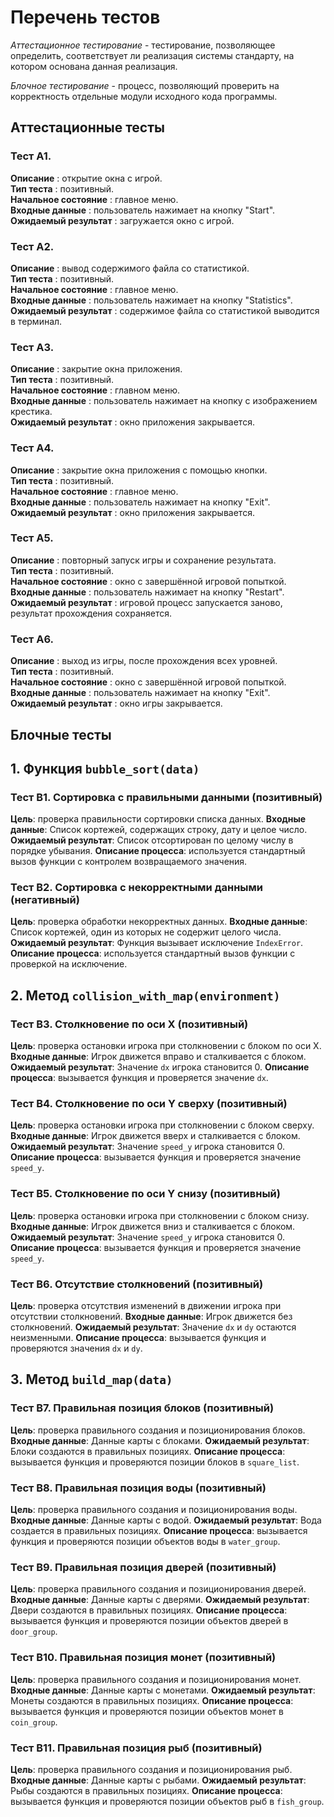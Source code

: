 # Перечень тестов

_Аттестационное тестирование_ - тестирование, позволяющее определить, соответствует ли реализация системы стандарту, на котором основана данная реализация.      

_Блочное тестирование_ - процесс, позволяющий проверить на корректность отдельные модули исходного кода программы.          

## Аттестационные тесты         

### Тест А1.
__Описание__ : открытие окна с игрой.     
__Тип теста__ : позитивный.     
__Начальное состояние__ : главное меню.      
__Входные данные__ : пользователь нажимает на кнопку "Start".      
__Ожидаемый результат__ : загружается окно с игрой.       

### Тест А2.
__Описание__ : вывод содержимого файла со статистикой.     
__Тип теста__ : позитивный.     
__Начальное состояние__ : главное меню.      
__Входные данные__ : пользователь нажимает на кнопку "Statistics".      
__Ожидаемый результат__ : содержимое файла со статистикой выводится в терминал.

### Тест А3.
__Описание__ : закрытие окна приложения.     
__Тип теста__ : позитивный.     
__Начальное состояние__ : главном меню.      
__Входные данные__ : пользователь нажимает на кнопку с изображением крестика.      
__Ожидаемый результат__ : окно приложения закрывается.

### Тест А4.
__Описание__ : закрытие окна приложения с помощью кнопки.     
__Тип теста__ : позитивный.     
__Начальное состояние__ : главное меню.      
__Входные данные__ : пользователь нажимает на кнопку "Exit".      
__Ожидаемый результат__ : окно приложения закрывается.          

### Тест А5.
__Описание__ : повторный запуск игры и сохранение результата.     
__Тип теста__ : позитивный.     
__Начальное состояние__ : окно с завершённой игровой попыткой.       
__Входные данные__ : пользователь нажимает на кнопку "Restart".      
__Ожидаемый результат__ : игровой процесс запускается заново, результат прохождения сохраняется.       

### Тест А6.
__Описание__ : выход из игры, после прохождения всех уровней.     
__Тип теста__ : позитивный.     
__Начальное состояние__ : окно с завершённой игровой попыткой.       
__Входные данные__ : пользователь нажимает на кнопку "Exit".      
__Ожидаемый результат__ : окно игры закрывается.       

## Блочные тесты         

## 1. Функция `bubble_sort(data)`

### Тест B1. Сортировка с правильными данными (позитивный)
__Цель__: проверка правильности сортировки списка данных.
__Входные данные__: Список кортежей, содержащих строку, дату и целое число.
__Ожидаемый результат__: Список отсортирован по целому числу в порядке убывания.
__Описание процесса__: используется стандартный вызов функции с контролем возвращаемого значения. 

### Тест B2. Сортировка с некорректными данными (негативный)
__Цель__: проверка обработки некорректных данных.
__Входные данные__: Список кортежей, один из которых не содержит целого числа.
__Ожидаемый результат__: Функция вызывает исключение `IndexError`.
__Описание процесса__: используется стандартный вызов функции с проверкой на исключение. 

## 2. Метод `collision_with_map(environment)`

### Тест B3. Столкновение по оси X (позитивный)
__Цель__: проверка остановки игрока при столкновении с блоком по оси X.
__Входные данные__: Игрок движется вправо и сталкивается с блоком.
__Ожидаемый результат__: Значение `dx` игрока становится 0.
__Описание процесса__: вызывается функция и проверяется значение `dx`.

### Тест B4. Столкновение по оси Y сверху (позитивный)
__Цель__: проверка остановки игрока при столкновении с блоком сверху.
__Входные данные__: Игрок движется вверх и сталкивается с блоком.
__Ожидаемый результат__: Значение `speed_y` игрока становится 0.
__Описание процесса__: вызывается функция и проверяется значение `speed_y`.

### Тест B5. Столкновение по оси Y снизу (позитивный)
__Цель__: проверка остановки игрока при столкновении с блоком снизу.
__Входные данные__: Игрок движется вниз и сталкивается с блоком.
__Ожидаемый результат__: Значение `speed_y` игрока становится 0.
__Описание процесса__: вызывается функция и проверяется значение `speed_y`.

### Тест B6. Отсутствие столкновений (позитивный)
__Цель__: проверка отсутствия изменений в движении игрока при отсутствии столкновений.
__Входные данные__: Игрок движется без столкновений.
__Ожидаемый результат__: Значение `dx` и `dy` остаются неизменными.
__Описание процесса__: вызывается функция и проверяются значения `dx` и `dy`.

## 3. Метод `build_map(data)`

### Тест B7. Правильная позиция блоков (позитивный)
__Цель__: проверка правильного создания и позиционирования блоков.
__Входные данные__: Данные карты с блоками.
__Ожидаемый результат__: Блоки создаются в правильных позициях.
__Описание процесса__: вызывается функция и проверяются позиции блоков в `square_list`.

### Тест B8. Правильная позиция воды (позитивный)
__Цель__: проверка правильного создания и позиционирования воды.
__Входные данные__: Данные карты с водой.
__Ожидаемый результат__: Вода создается в правильных позициях.
__Описание процесса__: вызывается функция и проверяются позиции объектов воды в `water_group`.

### Тест B9. Правильная позиция дверей (позитивный)
__Цель__: проверка правильного создания и позиционирования дверей.
__Входные данные__: Данные карты с дверями.
__Ожидаемый результат__: Двери создаются в правильных позициях.
__Описание процесса__: вызывается функция и проверяются позиции объектов дверей в `door_group`.

### Тест B10. Правильная позиция монет (позитивный)
__Цель__: проверка правильного создания и позиционирования монет.
__Входные данные__: Данные карты с монетами.
__Ожидаемый результат__: Монеты создаются в правильных позициях.
__Описание процесса__: вызывается функция и проверяются позиции объектов монет в `coin_group`.

### Тест B11. Правильная позиция рыб (позитивный)
__Цель__: проверка правильного создания и позиционирования рыб.
__Входные данные__: Данные карты с рыбами.
__Ожидаемый результат__: Рыбы создаются в правильных позициях.
__Описание процесса__: вызывается функция и проверяются позиции объектов рыб в `fish_group`.